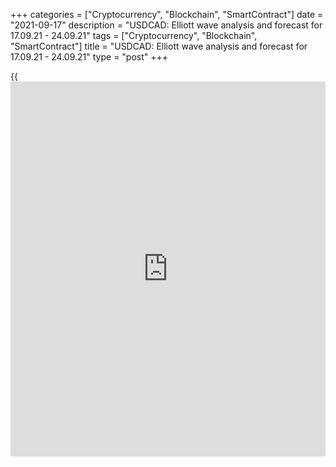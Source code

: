 +++
categories = ["Cryptocurrency", "Blockchain", "SmartContract"]
date = "2021-09-17"
description = "USDCAD: Elliott wave analysis and forecast for 17.09.21 - 24.09.21"
tags = ["Cryptocurrency", "Blockchain", "SmartContract"]
title = "USDCAD: Elliott wave analysis and forecast for 17.09.21 - 24.09.21"
type = "post"
+++

{{<iframe id="large-banner" src="https://www.bounty.group/#slide=27.0" width="100%" height="600" scrolling="no" style="border: 0px solid rgb(216, 221, 230); border-radius: 3px;">}}

2021-09-17

2021-09-17

USDCAD: Elliott wave analysis and forecast for 17.09.21 – 24.09.21Alex
Geuta

 **Main scenario:** consider short positions from corrections below the
level of 1.2762 with a target of 1.2478 – 1.2367.

 **Alternative scenario:** breakout and consolidation above the level of
1.2762 will allow the pair to continue rising to the levels of 1.2958 –
1.3090.

 **Analysis:** A descending correction appears to have formed as the
fourth wave 4 of larger degree on the [daily](https://www.fintecher.org/2020/03/03/forex-trading-daily-strategy/) chart, with wave (С) of 4
completed inside. The fifth wave 5 started developing on the H4 chart,
with wave 1 of (1) of 5 formed and a descending correction developing as
wave 2 of (1) of 5 inside. On the H1 chart, apparently, wave a of 2
formed, wave b of 2 finished developing, and wave c of 2 is forming,
with a local correction (ii) of c nearing completion inside. If the
presumption is correct, the pair will continue to drop to the levels of
1.2478 – 1.2367. The level of 1.2762 is critical in this scenario as a
breakout will enable the pair to continue rising to the levels of 1.2958
– 1.3090.

* * *

* * *

## Price chart of USDCAD in real time mode

The content of this article reflects the author’s opinion and does not
necessarily reflect the official position of LiteForex. The material
published on this page is provided for informational purposes only and
should not be considered as the provision of investment advice for the
purposes of Directive 2004/39/EC.

Rate this article:

{{value}}

( {{count}} {{title}} )